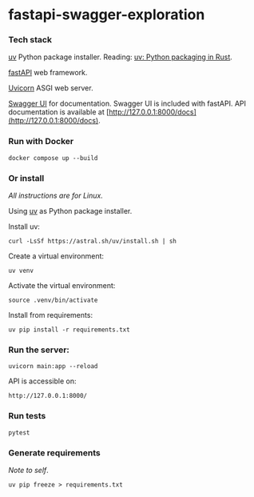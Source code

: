 # fastapi-swagger-exploration

### Tech stack

[uv](https://github.com/astral-sh/uv) Python package installer. Reading: [uv: Python packaging in Rust](https://astral.sh/blog/uv).

[fastAPI](https://fastapi.tiangolo.com/) web framework.

[Uvicorn](https://www.uvicorn.org/) ASGI web server.

[Swagger UI](https://github.com/swagger-api/swagger-ui) for documentation. Swagger UI is included with fastAPI. API documentation is available at [http://127.0.0.1:8000/docs](http://127.0.0.1:8000/docs).

### Run with Docker

`docker compose up --build`

### Or install

_All instructions are for Linux._

Using [uv](https://github.com/astral-sh/uv) as Python package installer.

Install uv:

`curl -LsSf https://astral.sh/uv/install.sh | sh`

Create a virtual environment:

`uv venv`

Activate the virtual environment:

`source .venv/bin/activate`

Install from requirements:

`uv pip install -r requirements.txt`

### Run the server:

`uvicorn main:app --reload`

API is accessible on:

`http://127.0.0.1:8000/`

### Run tests

`pytest`

### Generate requirements

_Note to self_.

`uv pip freeze > requirements.txt`

